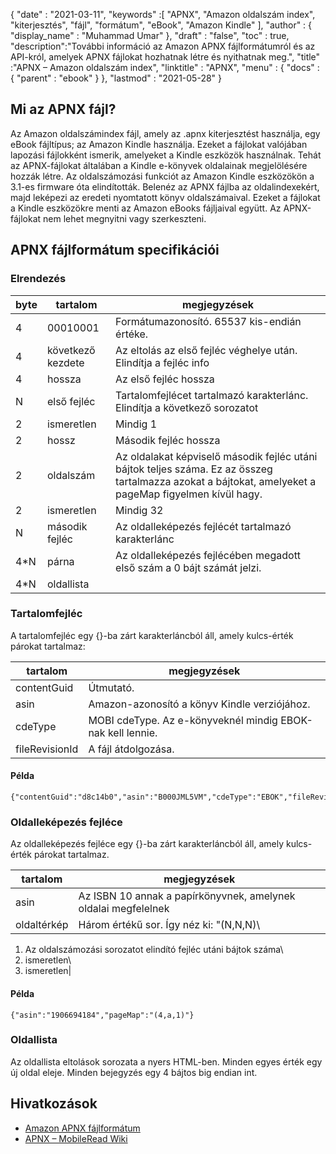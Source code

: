 {
  "date" : "2021-03-11",
  "keywords" :[ "APNX", "Amazon oldalszám index", "kiterjesztés", "fájl", "formátum", "eBook", "Amazon Kindle" ],
  "author" : {
    "display_name" : "Muhammad Umar"
},
  "draft" : "false",
  "toc" : true,
  "description":"További információ az Amazon APNX fájlformátumról és az API-król, amelyek APNX fájlokat hozhatnak létre és nyithatnak meg.",
  "title" :"APNX – Amazon oldalszám index",
  "linktitle" : "APNX",
  "menu" : {
    "docs" : {
      "parent" : "ebook"
}
},
  "lastmod" : "2021-05-28"
}

## Mi az APNX fájl? ##

Az Amazon oldalszámindex fájl, amely az .apnx kiterjesztést használja, egy eBook fájltípus; az Amazon Kindle használja. Ezeket a fájlokat valójában lapozási fájlokként ismerik, amelyeket a Kindle eszközök használnak. Tehát az APNX-fájlokat általában a Kindle e-könyvek oldalainak megjelölésére hozzák létre. Az oldalszámozási funkciót az Amazon Kindle eszközökön a 3.1-es firmware óta elindították. Belenéz az APNX fájlba az oldalindexekért, majd leképezi az eredeti nyomtatott könyv oldalszámaival. Ezeket a fájlokat a Kindle eszközökre menti az Amazon eBooks fájljaival együtt. Az APNX-fájlokat nem lehet megnyitni vagy szerkeszteni.

## APNX fájlformátum specifikációi ##

### Elrendezés

|byte| tartalom| megjegyzések|
---|---|---|
|4 |00010001 | Formátumazonosító. 65537 kis-endián értéke.|
|4 |következő kezdete | Az eltolás az első fejléc véghelye után. Elindítja a fejléc info| új sorozatát
|4 |hossza| Az első fejléc hossza|
|N |első fejléc | Tartalomfejlécet tartalmazó karakterlánc. Elindítja a következő sorozatot|
|2 |ismeretlen | Mindig 1|
|2 |hossz | Második fejléc hossza|
|2 |oldalszám | Az oldalakat képviselő második fejléc utáni bájtok teljes száma. Ez az összeg tartalmazza azokat a bájtokat, amelyeket a pageMap figyelmen kívül hagy.|
|2 |ismeretlen | Mindig 32|
|N |második fejléc | Az oldalleképezés fejlécét tartalmazó karakterlánc|
|4*N |párna | Az oldalleképezés fejlécében megadott első szám a 0 bájt számát jelzi.|
|4*N |oldallista ||

### Tartalomfejléc

A tartalomfejléc egy {}-ba zárt karakterláncból áll, amely kulcs-érték párokat tartalmaz:

|tartalom| megjegyzések|
---|---|
|contentGuid| Útmutató.|
|asin | Amazon-azonosító a könyv Kindle verziójához.|
|cdeType | MOBI cdeType. Az e-könyveknél mindig EBOK-nak kell lennie.|
|fileRevisionId | A fájl átdolgozása.|

#### Példa
```
{"contentGuid":"d8c14b0","asin":"B000JML5VM","cdeType":"EBOK","fileRevisionId":"1296874359405"}
```
### Oldalleképezés fejléce
Az oldalleképezés fejléce egy {}-ba zárt karakterláncból áll, amely kulcs-érték párokat tartalmaz.

|tartalom | megjegyzések|
---|---|
|asin | Az ISBN 10 annak a papírkönyvnek, amelynek oldalai megfelelnek|
|oldaltérkép| Három értékű sor. Így néz ki: "(N,N,N)\
1) Az oldalszámozási sorozatot elindító fejléc utáni bájtok száma\
2) ismeretlen\
3) ismeretlen\|
#### Példa
```
{"asin":"1906694184","pageMap":"(4,a,1)"}
```

### Oldallista

Az oldallista eltolások sorozata a nyers HTML-ben. Minden egyes
érték egy új oldal eleje. Minden bejegyzés egy 4 bájtos big endian
int.



## Hivatkozások

* [Amazon APNX fájlformátum](https://nachtimwald.com/2011/02/09/amazon-apnx-file-format/)
* [APNX – MobileRead Wiki](https://wiki.mobileread.com/wiki/APNX)

